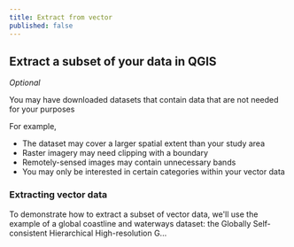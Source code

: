 ```yaml
---
title: Extract from vector
published: false
---
```


## Extract a subset of your data in QGIS
*Optional*

You may have downloaded datasets that contain data that are not needed for your purposes

For example,
- The dataset may cover a larger spatial extent than your study area
- Raster imagery may need clipping with a boundary 
- Remotely-sensed images may contain unnecessary bands
- You may only be interested in certain categories within your vector data 


### Extracting vector data

To demonstrate how to extract a subset of vector data, we'll use the example of a global coastline and waterways dataset: the Globally Self-consistent Hierarchical High-resolution G...


